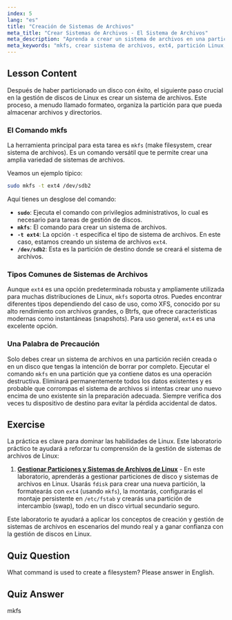 ```yaml
---
index: 5
lang: "es"
title: "Creación de Sistemas de Archivos"
meta_title: "Crear Sistemas de Archivos - El Sistema de Archivos"
meta_description: "Aprenda a crear un sistema de archivos en una partición Linux usando el comando mkfs. Esta guía para principiantes cubre gestión de discos, formateo con ext4 y pasos esenciales para la partición en Linux."
meta_keywords: "mkfs, crear sistema de archivos, ext4, partición Linux, tutorial Linux, Linux para principiantes, gestión de discos, guía Linux, formatear disco linux"
---
```


## Lesson Content

Después de haber particionado un disco con éxito, el siguiente paso crucial en la gestión de discos de Linux es crear un sistema de archivos. Este proceso, a menudo llamado formateo, organiza la partición para que pueda almacenar archivos y directorios.

### El Comando mkfs

La herramienta principal para esta tarea es `mkfs` (make filesystem, crear sistema de archivos). Es un comando versátil que te permite crear una amplia variedad de sistemas de archivos.

Veamos un ejemplo típico:

```bash
sudo mkfs -t ext4 /dev/sdb2
```

Aquí tienes un desglose del comando:

- **`sudo`**: Ejecuta el comando con privilegios administrativos, lo cual es necesario para tareas de gestión de discos.
- **`mkfs`**: El comando para crear un sistema de archivos.
- **`-t ext4`**: La opción `-t` especifica el tipo de sistema de archivos. En este caso, estamos creando un sistema de archivos `ext4`.
- **`/dev/sdb2`**: Esta es la partición de destino donde se creará el sistema de archivos.

### Tipos Comunes de Sistemas de Archivos

Aunque `ext4` es una opción predeterminada robusta y ampliamente utilizada para muchas distribuciones de Linux, `mkfs` soporta otros. Puedes encontrar diferentes tipos dependiendo del caso de uso, como XFS, conocido por su alto rendimiento con archivos grandes, o Btrfs, que ofrece características modernas como instantáneas (snapshots). Para uso general, `ext4` es una excelente opción.

### Una Palabra de Precaución

Solo debes crear un sistema de archivos en una partición recién creada o en un disco que tengas la intención de borrar por completo. Ejecutar el comando `mkfs` en una partición que ya contiene datos es una operación destructiva. Eliminará permanentemente todos los datos existentes y es probable que corrompas el sistema de archivos si intentas crear uno nuevo encima de uno existente sin la preparación adecuada. Siempre verifica dos veces tu dispositivo de destino para evitar la pérdida accidental de datos.

## Exercise

La práctica es clave para dominar las habilidades de Linux. Este laboratorio práctico te ayudará a reforzar tu comprensión de la gestión de sistemas de archivos de Linux:

1.  **[Gestionar Particiones y Sistemas de Archivos de Linux](https://labex.io/es/labs/comptia-manage-linux-partitions-and-filesystems-590845)** - En este laboratorio, aprenderás a gestionar particiones de disco y sistemas de archivos en Linux. Usarás `fdisk` para crear una nueva partición, la formatearás con `ext4` (usando `mkfs`), la montarás, configurarás el montaje persistente en `/etc/fstab` y crearás una partición de intercambio (swap), todo en un disco virtual secundario seguro.

Este laboratorio te ayudará a aplicar los conceptos de creación y gestión de sistemas de archivos en escenarios del mundo real y a ganar confianza con la gestión de discos en Linux.

## Quiz Question

What command is used to create a filesystem? Please answer in English.

## Quiz Answer

mkfs
